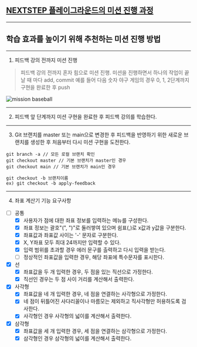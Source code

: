 ## [NEXTSTEP 플레이그라운드의 미션 진행 과정](https://github.com/next-step/nextstep-docs/blob/master/playground/README.md)

---
## 학습 효과를 높이기 위해 추천하는 미션 진행 방법

---
1. 피드백 강의 전까지 미션 진행 
> 피드백 강의 전까지 혼자 힘으로 미션 진행. 미션을 진행하면서 하나의 작업이 끝날 때 마다 add, commit
> 예를 들어 다음 숫자 야구 게임의 경우 0, 1, 2단계까지 구현을 완료한 후 push

![mission baseball](https://raw.githubusercontent.com/next-step/nextstep-docs/master/playground/images/mission_baseball.png)

---
2. 피드백 앞 단계까지 미션 구현을 완료한 후 피드백 강의를 학습한다.

---
3. Git 브랜치를 master 또는 main으로 변경한 후 피드백을 반영하기 위한 새로운 브랜치를 생성한 후 처음부터 다시 미션 구현을 도전한다.

```
git branch -a // 모든 로컬 브랜치 확인
git checkout master // 기본 브랜치가 master인 경우
git checkout main // 기본 브랜치가 main인 경우

git checkout -b 브랜치이름
ex) git checkout -b apply-feedback
```

---
4. 좌표 계산기 기능 요구사항
- [ ] 공통
  - [x] 사용자가 점에 대한 좌표 정보를 입력하는 메뉴를 구성한다.
  - [x] 좌표 정보는 괄호"(", ")"로 둘러쌓여 있으며 쉼표(,)로 x값과 y값을 구분한다.
  - [x] 좌표값과 좌표값 사이는 '-' 문자로 구분한다.
  - [x] X, Y좌표 모두 최대 24까지만 입력할 수 있다.
  - [x] 입력 범위를 초과할 경우 에러 문구를 출력하고 다시 입력을 받는다.
  - [ ] 정상적인 좌표값을 입력한 경우, 해당 좌표에 특수문자를 표시한다.
- [x] 선
  - [x] 좌표값을 두 개 입력한 경우, 두 점을 있는 직선으로 가정한다.
  - [x] 직선인 경우는 두 점 사이 거리를 계산해서 출력한다.
- [x] 사각형
  - [x] 좌표값을 네 개 입력한 경우, 네 점을 연결하는 사각형으로 가정한다.
  - [x] 네 점이 뒤틀어진 사다리꼴이나 마름모는 제외하고 직사각형만 허용하도록 검사한다.
  - [x] 사각형인 경우 사각형의 넓이를 계산해서 출력한다.
- [x] 삼각형
  - [x] 좌표값을 세 개 입력한 경우, 세 점을 연결하는 삼각형으로 가정한다.
  - [x] 삼각형인 경우 삼각형의 넓이를 계산해서 출력한다.